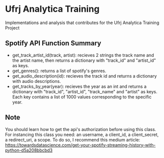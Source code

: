 # Ufrj Analytica Training

Implementations and analysis that contributes for the Ufrj Analytica Training Project 

## Spotify API Function Summary

- get_track_artist_id(track, artist): recieves 2 strings the track name and the artist name, then returns a dictionary with "track_id" and "artist_id" as keys.
- get_genres(): returns a list of spotify's genres.
- get_audio_description(id): recieves the track id and returns a dictionary with audio descriptions.
- get_tracks_by_year(year): recieves the year as an int and returns a dictionary with  "track_id",  "artist_id", "track_name" and "artist" as keys. Each key contains a list of 1000 values corresponding to the specific year.

## Note

You should learn how to get the api's authorization before using this class. For instancing this class you need: an username, a client_id, a client_secret, a redirect_uri, a scope. To do so, I recommend this medium article:  https://towardsdatascience.com/get-your-spotify-streaming-history-with-python-d5a208bbcbd3

